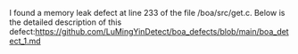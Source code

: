 I found a memory leak defect at line 233 of the file /boa/src/get.c. Below is the detailed description of this defect:https://github.com/LuMingYinDetect/boa_defects/blob/main/boa_detect_1.md
